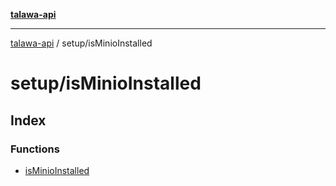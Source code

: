 [**talawa-api**](../../README.md)

***

[talawa-api](../../modules.md) / setup/isMinioInstalled

# setup/isMinioInstalled

## Index

### Functions

- [isMinioInstalled](functions/isMinioInstalled.md)
